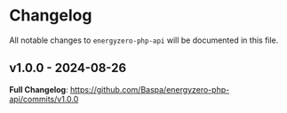 # Changelog

All notable changes to `energyzero-php-api` will be documented in this file.

## v1.0.0 - 2024-08-26

**Full Changelog**: https://github.com/Baspa/energyzero-php-api/commits/v1.0.0
